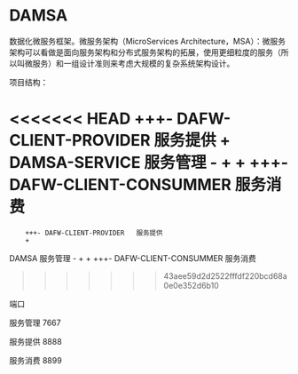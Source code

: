 # DAMSA
数据化微服务框架。微服务架构（MicroServices Architecture，MSA）：微服务架构可以看做是面向服务架构和分布式服务架构的拓展，使用更细粒度的服务（所以叫微服务）和一组设计准则来考虑大规模的复杂系统架构设计。

项目结构：

<<<<<<< HEAD
				 +++- DAFW-CLIENT-PROVIDER	服务提供
				 +
DAMSA-SERVICE 服务管理 - +
				 +
				 +++- DAFW-CLIENT-CONSUMMER	服务消费
=======
		+++- DAFW-CLIENT-PROVIDER	服务提供
		+
DAMSA 服务管理 - +
		+
		 +++- DAFW-CLIENT-CONSUMMER	服务消费
>>>>>>> 43aee59d2d2522fffdf220bcd68a0e0e352d6b10
				 

端口 

服务管理	7667

服务提供	8888

服务消费	8899

